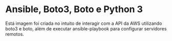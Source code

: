 # Ansible, Boto3, Boto e Python 3

Está imagem foi criada no intuito de interagir com a API da AWS utilizando boto3 e boto, além de executar ansible-playbook para configurar servidores remotos.
